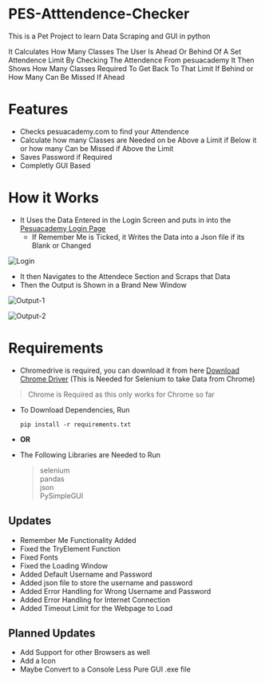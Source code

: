 # PES-Atttendence-Checker

This is a Pet Project to learn Data Scraping and GUI in python

It Calculates How Many Classes The User Is Ahead Or Behind Of A Set Attendence Limit By Checking The Attendence From pesuacademy
It Then Shows How Many Classes Required To Get Back To That Limit If Behind or How Many Can Be Missed If Ahead

# Features

 - Checks pesuacademy.com to find your Attendence 
 - Calculate how many Classes are Needed on be Above a Limit if Below it or how many Can be Missed if Above the Limit
 - Saves Password if Required
 - Completly GUI Based
 
 
 # How it Works
 

 
  - It Uses the Data Entered in the Login Screen and puts in into the [Pesuacademy Login Page](https://www.pesuacademy.com/Academy/)
    - If Remember Me is Ticked, it Writes the Data into a Json file if its Blank or Changed


  ![Login](https://user-images.githubusercontent.com/97384467/213768366-e87e094b-9805-4a98-ae8b-204033a5026b.png)
  
  - It then Navigates to the Attendece Section and Scraps that Data
  - Then the Output is Shown in a Brand New Window

  ![Output-1](https://user-images.githubusercontent.com/97384467/213769525-3342663e-829a-4249-9a23-f34e71c3a019.png)
  
  ![Output-2](https://user-images.githubusercontent.com/97384467/213769918-46e540ca-e9c5-4e16-8dd6-1b20373bf41e.png)

  
 # Requirements
 
 - Chromedrive is required, you can download it from here [Download Chrome Driver](https://chromedriver.chromium.org/downloads)  (This is Needed for Selenium to take Data from Chrome)
 >Chrome is Required as this only works for Chrome so far
 
 - To Download Dependencies, Run
    ```
    pip install -r requirements.txt
    ```
- <b>       OR      </b>
 
- The Following Libraries are Needed to Run
   > selenium <br>
   > pandas <br>
   > json <br>
   > PySimpleGUI <br>
 

## Updates

- Remember Me Functionality Added
- Fixed the TryElement Function
- Fixed Fonts
- Fixed the Loading Window
- Added Default Username and Password
- Added json file to store the username and password
- Added Error Handling for Wrong Username and Password
- Added Error Handling for Internet Connection
- Added Timeout Limit for the Webpage to Load


## Planned Updates

 - Add Support for other Browsers as well
 - Add a Icon
 - Maybe Convert to a Console Less Pure GUI .exe file
